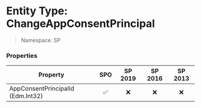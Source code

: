 # Entity Type: ChangeAppConsentPrincipal

> Namespace: SP

### Properties

Property | SPO | SP 2019 | SP 2016 | SP 2013
----------|:---:|:-------:|:-------:|:-------:
AppConsentPrincipalId (Edm.Int32) | ✅ | ❌ | ❌ | ❌
